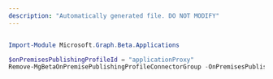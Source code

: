 ```yaml
---
description: "Automatically generated file. DO NOT MODIFY"
---
```


<!-- Manually updated on 02/22/2024 to as part of PowerShell snippets corrections-->

```powershell

Import-Module Microsoft.Graph.Beta.Applications

$onPremisesPublishingProfileId = "applicationProxy"
Remove-MgBetaOnPremisePublishingProfileConnectorGroup -OnPremisesPublishingProfileId $onPremisesPublishingProfileId -ConnectorGroupId $connectorGroupId

```